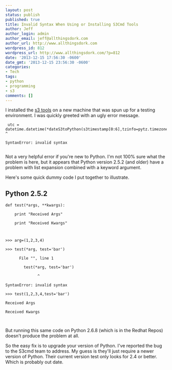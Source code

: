 ```yaml
---
layout: post
status: publish
published: true
title: Invalid Syntax When Using or Installing S3Cmd Tools
author: Jeff
author_login: admin
author_email: jeff@allthingsdork.com
author_url: http://www.allthingsdork.com
wordpress_id: 812
wordpress_url: http://www.allthingsdork.com/?p=812
date: '2013-12-15 17:56:30 -0600'
date_gmt: '2013-12-15 23:56:30 -0600'
categories:
- Tech
tags:
- python
- programming
- s3
comments: []
---
```

<p>I installed the <a href="http://s3tools.org">s3 tools</a> on a new machine that was spun up for a testing environment. I was quickly greeted with an ugly error message.</p></p>
<pre><code> utc = datetime.datetime(*dateS3toPython(s3timestamp[0:6],tzinfo=pytz.timezone(&acirc;&euro;&tilde;UTC&acirc;&euro;&trade;))  ^<br />
SyntaxError: invalid syntax<br />
</code></pre></p>
<p>Not a very helpful error if you're new to Python. I'm not 100% sure what the problem is here, but it appears that Python version 2.5.2 (and older) have a problem with list expansion combined with a keyword argument.</p></p>
<p>Here's some quick dummy code I put together to illustrate.</p></p>
<h2>Python 2.5.2</h2></p>
<pre><code>def test(*args, **kwargs):<br />
    print "Received Args"<br />
    print "Received Kwargs"</p>
<p>>>> arg=(1,2,3,4)<br />
>>> test(*arg, test='bar')<br />
      File "<stdin>", line 1<br />
        test(*arg, test='bar')<br />
              ^<br />
SyntaxError: invalid syntax<br />
>>> test(1,2,3,4,test='bar')<br />
Received Args<br />
Received Kwargs<br />
</code></pre></p>
<p>But running this same code on Python 2.6.8 (which is in the Redhat Repos) doesn't produce the problem at all.</p></p>
<p>So the easy fix is to upgrade your version of Python. I've reported the bug to the S3cmd team to address. My guess is they'll just require a newer version of Python. Their current version test only looks for 2.4 or better. Which is probably out date.</p></p>
